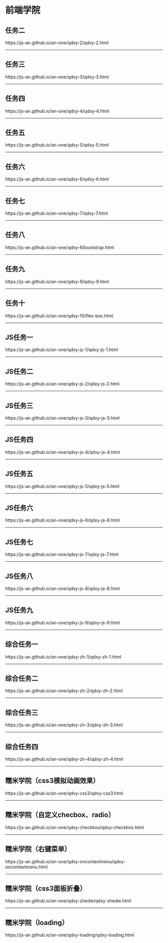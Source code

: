 <h1>前端学院</h1>
<h2>任务二</h2>
<p>https://js-an.github.io/an-one/qdxy-2/qdxy-2.html</p>
<hr>
<h2>任务三</h2>
<p>https://js-an.github.io/an-one/qdxy-3/qdxy-3.html</p>
<hr>
<h2>任务四</h2>
<p>https://js-an.github.io/an-one/qdxy-4/qdxy-4.html</p>
<hr>
<h2>任务五</h2>
<p>https://js-an.github.io/an-one/qdxy-5/qdxy-5.html</p>
<hr>
<h2>任务六</h2>
<p>https://js-an.github.io/an-one/qdxy-6/qdxy-6.html</p>
<hr>
<h2>任务七</h2>
<p>https://js-an.github.io/an-one/qdxy-7/qdxy-7.html</p>
<hr>
<h2>任务八</h2>
<p>https://js-an.github.io/an-one/qdxy-8/bootstrap.html</p>
<hr>
<h2>任务九</h2>
<p>https://js-an.github.io/an-one/qdxy-9/qdxy-9.html</p>
<hr>
<h2>任务十</h2>
<p>https://js-an.github.io/an-one/qdxy-10/flex-box.html</p>
<hr>
<h2>JS任务一</h2>
<p>https://js-an.github.io/an-one/qdxy-js-1/qdxy-js-1.html</p>
<hr>
<h2>JS任务二</h2>
<p>https://js-an.github.io/an-one/qdxy-js-2/qdxy-js-2.html</p>
<hr>
<h2>JS任务三</h2>
<p>https://js-an.github.io/an-one/qdxy-js-3/qdxy-js-3.html</p>
<hr>
<h2>JS任务四</h2>
<p>https://js-an.github.io/an-one/qdxy-js-4/qdxy-js-4.html</p>
<hr>
<h2>JS任务五</h2>
<p>https://js-an.github.io/an-one/qdxy-js-5/qdxy-js-5.html</p>
<hr>
<h2>JS任务六</h2>
<p>https://js-an.github.io/an-one/qdxy-js-6/qdxy-js-6.html</p>
<hr>
<h2>JS任务七</h2>
<p>https://js-an.github.io/an-one/qdxy-js-7/qdxy-js-7.html</p>
<hr>
<h2>JS任务八</h2>
<p>https://js-an.github.io/an-one/qdxy-js-8/qdxy-js-8.html</p>
<hr>
<h2>JS任务九</h2>
<p>https://js-an.github.io/an-one/qdxy-js-9/qdxy-js-9.html</p>
<hr>
<h2>综合任务一</h2>
<p>https://js-an.github.io/an-one/qdxy-zh-1/qdxy-zh-1.html</p>
<hr>
<h2>综合任务二</h2>
<p>https://js-an.github.io/an-one/qdxy-zh-2/qdxy-zh-2.html</p>
<hr>
<h2>综合任务三</h2>
<p>https://js-an.github.io/an-one/qdxy-zh-3/qdxy-zh-3.html</p>
<hr>
<h2>综合任务四</h2>
<p>https://js-an.github.io/an-one/qdxy-zh-4/qdxy-zh-4.html</p>
<hr>
<h2>糯米学院（css3模拟动画效果）</h2>
<p>https://js-an.github.io/an-one/qdxy-css3/qdxy-css3.html</p>
<hr>
<h2>糯米学院（自定义checbox、radio）</h2>
<p>https://js-an.github.io/an-one/qdxy-checkbox/qdxy-checkbox.html</p>
<hr>
<h2>糯米学院（右键菜单）</h2>
<p>https://js-an.github.io/an-one/qdxy-oncontextmenu/qdxy-oncontextmenu.html</p>
<hr>
<h2>糯米学院（css3面板折叠）</h2>
<p>https://js-an.github.io/an-one/qdxy-zhedie/qdxy-zhedie.html</p>
<hr>
<h2>糯米学院（loading）</h2>
<p>https://js-an.github.io/an-one/qdxy-loading/qdxy-loading.html</p>





